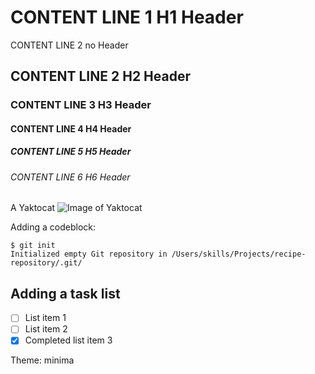 # CONTENT LINE 1 H1 Header
CONTENT LINE 2 no Header
## CONTENT LINE 2 H2 Header
### CONTENT LINE 3 H3 Header
#### CONTENT LINE 4 H4 Header
##### CONTENT LINE 5 H5 Header
###### CONTENT LINE 6 H6 Header


A Yaktocat
![Image of Yaktocat](https://octodex.github.com/images/yaktocat.png)

Adding a codeblock:

```
$ git init
Initialized empty Git repository in /Users/skills/Projects/recipe-repository/.git/
```
## Adding a task list 

- [ ] List item 1
- [ ] List item 2
- [x] Completed list item 3

Theme: minima
